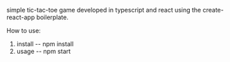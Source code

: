 simple tic-tac-toe game developed in typescript and react using the create-react-app boilerplate.

How to use: 

1. install -- npm install
2. usage -- npm start
